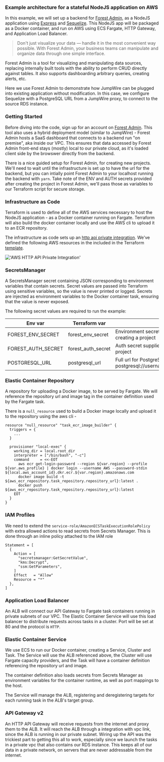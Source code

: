 ### Example architecture for a stateful NodeJS application on AWS

In this example, we will set up a backend for [Forest Admin](https://www.forestadmin.com/), as a NodeJS application using [Express](https://www.npmjs.com/package/express) and [Sequelize](https://www.npmjs.com/package/sequelize). This NodeJS app will be packaged as a Docker container, and run on AWS using ECS Fargate, HTTP Gateway, and Application Load Balancer.

> Don't just visualize your data — handle it in the most convenient way possible. With Forest Admin, your business teams can manipulate and organize data through one simple interface.

Forest Admin is a tool for visualizing and manipulating data sources, replacing internally built tools with the ability to perform CRUD directly against tables. It also supports dashboarding arbitrary queries, creating alerts, etc.

Here we use Forest Admin to demonstrate how JumpWire can be plugged into existing application without modification. In this case, we configure Sequelize with a PostgreSQL URL from a JumpWire proxy, to connect to the source RDS instance.

### Getting Started

Before diving into the code, sign up for an account on [Forest Admin](https://app.forestadmin.com/signup). This tool also uses a hybrid deployment model (similar to JumpWire) - Forest Admin hosts a SaaS dashboard that connects to a backend run "on premise", aka inside our VPC. This ensures that data accessed by Forest Admin front-end stays (mostly) local to our private cloud, as it's loaded client side by the browswer directly from the backend.

There is a nice guided setup for Forest Admin, for creating new projects. We'll need to wait until the infrastructure is set up to have the url for the backend, but you can intially point Forest Admin to your localhost running the backend with `yarn`. Take note of the ENV and AUTH secrets provided after creating the project in Forest Admin, we'll pass those as variables to our Terraform script for secure storage.

### Infrastructure as Code

Terraform is used to define all of the AWS services necessary to host the NodeJS application - as a Docker container running on Fargate. Terraform will also build the docker container locally and use the AWS cli to upload it to an ECR repository.

The infrastructure as code sets up an [http api private integration](https://docs.aws.amazon.com/apigateway/latest/developerguide/http-api-private-integration.html). We've defined the following AWS resources in the included in the Terraform [template](infrastructure/main.tf).

!['AWS HTTP API Private Integration'](https://docs.aws.amazon.com/images/apigateway/latest/developerguide/images/private-integration.png)

### **SecretsManager**

A SecretsManager secret containing JSON corresponding to environment variables that contain secrets. Secret values are passed into Terraform using sensitive variables, so the value is never printed or logged. Secrets are injected as environment variables to the Docker container task, ensuring that the value is never exposed.

The following secret values are required to run the example:

| Env var     | Terraform var | Description |
| ----------- | ------------- | ----------- |
| FOREST_ENV_SECRET | forest_env_secret | Environment secret supplied by Forest Admin when creating a project |
| FOREST_AUTH_SECRET | forest_auth_secret | Auth secret supplied by Forest Admin when creating a project |
| POSTGRESQL_URL | postgresql_url | Full url for PostgreSQL connection in the format of: postgresql://username:password@host:5432/storefront |

### **Elastic Container Repository**

A repository for uploading a Docker image, to be served by Fargate. We will reference the repository url and image tag in the container definition used by the Fargate task.

There is a `null_resource` used to build a Docker image locally and upload it to the repository using the aws cli -

```
resource "null_resource" "task_ecr_image_builder" {
  triggers = {
    ...
  }

  provisioner "local-exec" {
    working_dir = local.root_dir
    interpreter = ["/bin/bash", "-c"]
    command     = <<-EOT
      aws ecr get-login-password --region ${var.region} --profile ${var.aws_profile} | docker login --username AWS --password-stdin ${local.aws_account_id}.dkr.ecr.${var.region}.amazonaws.com
      docker image build -t ${aws_ecr_repository.task_repository.repository_url}:latest .
      docker push ${aws_ecr_repository.task_repository.repository_url}:latest
    EOT
  }
}
```

### **IAM Profiles**
We need to extend the `service-role/AmazonECSTaskExecutionRolePolicy` with extra allowed actions to read secrets from Secrets Manager. This is done through an inline policy attached to the IAM role

```
Statement = [
  {
    Action = [
      "secretsmanager:GetSecretValue",
      "kms:Decrypt",
      "ssm:GetParameters",
    ]
    Effect   = "Allow"
    Resource = "*"
  },
]
```

### **Application Load Balancer**
An ALB will connect our API Gateway to Fargate task containers running in private subnets of our VPC. The Elastic Container Service will use this load balancer to distribute requests across tasks in a cluster. Port will be set at 80 and the protocol is `HTTP`.

### **Elastic Container Service**
We use ECS to run our Docker container, creating a Service, Cluster and Task. The Service will use the ALB referenced above, the Cluster will use Fargate capacity providers, and the Task will have a container definition referencing the repository url and image.

The container definition also loads secrets from Secrets Manager as environment variables for the container runtime, as well as port mappings to the host.

The Service will manage the ALB, registering and deregistering targets for each running task in the ALB's target group.

### **API Gateway v2**
An HTTP API Gateway will receive requests from the internet and proxy them to the ALB. It will reach the ALB through a integration with vpc link, since the ALB is running in our private subnet. Wiring up the API was the trickiest part to getting this all to work, especially since we launch the tasks in a private vpc that also contains our RDS instance. This keeps all of our data in a private network, on servers that are never addressable from the internet.


